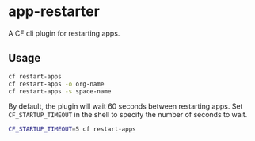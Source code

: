 app-restarter
=============

A CF cli plugin for restarting apps.

## Usage

```bash
cf restart-apps
cf restart-apps -o org-name
cf restart-apps -s space-name
```

By default, the plugin will wait 60 seconds between restarting apps. Set `CF_STARTUP_TIMEOUT` in 
the shell to specify the number of seconds to wait.

```bash
CF_STARTUP_TIMEOUT=5 cf restart-apps
```
